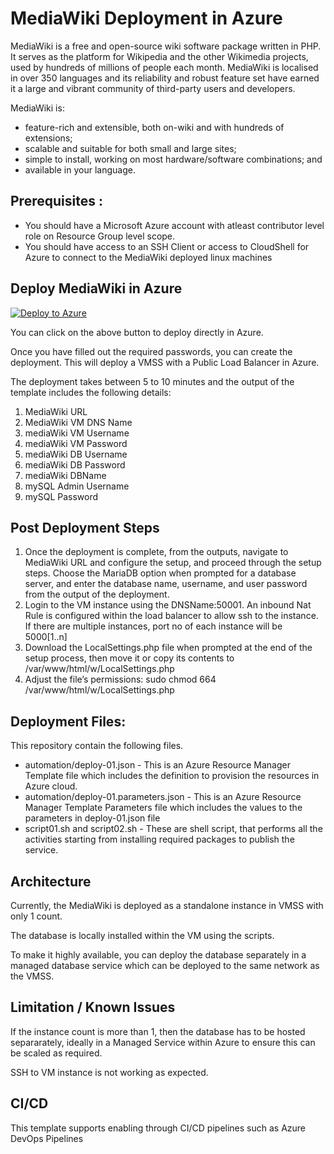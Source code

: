 # MediaWiki Deployment in Azure

MediaWiki is a free and open-source wiki software package written in PHP. It
serves as the platform for Wikipedia and the other Wikimedia projects, used
by hundreds of millions of people each month. MediaWiki is localised in over
350 languages and its reliability and robust feature set have earned it a large
and vibrant community of third-party users and developers.

MediaWiki is:

* feature-rich and extensible, both on-wiki and with hundreds of extensions;
* scalable and suitable for both small and large sites;
* simple to install, working on most hardware/software combinations; and
* available in your language.

## Prerequisites :

  - You should have a Microsoft Azure account with atleast contributor level role on Resource Group level scope.
  - You should have access to an SSH Client or access to CloudShell for Azure to connect to the MediaWiki deployed linux machines

## Deploy MediaWiki in Azure

[![Deploy to Azure](https://aka.ms/deploytoazurebutton)](https://portal.azure.com/#create/Microsoft.Template/uri/https%3A%2F%2Fraw.githubusercontent.com%2FPraveenAnil%2Fmediawiki-azure%2Fmain%2Fautomation%2Fdeploy-01.json)

You can click on the above button to deploy directly in Azure.

Once you have filled out the required passwords, you can create the deployment. This will deploy a VMSS with a Public Load Balancer in Azure. 

The deployment takes between 5 to 10 minutes and the output of the template includes the following details:

1. MediaWiki URL
2. MediaWiki VM DNS Name
3. mediaWiki VM Username
4. mediaWiki VM Password
5. mediaWiki DB Username
6. mediaWiki DB Password
7. mediaWiki DBName
8. mySQL Admin Username
9. mySQL Password

## Post Deployment Steps

1. Once the deployment is complete, from the outputs, navigate to MediaWiki URL and configure the setup, and proceed through the setup steps. 
Choose the MariaDB option when prompted for a database server, and enter the database name, username, and user password from the output of the deployment. 
2. Login to the VM instance using the DNSName:50001. An inbound Nat Rule is configured within the load balancer to allow ssh to the instance. If there are multiple instances, port no of each instance will be 5000[1..n]
3. Download the LocalSettings.php file when prompted at the end of the setup process, then move it or copy its contents to /var/www/html/w/LocalSettings.php
4. Adjust the file’s permissions:  sudo chmod 664 /var/www/html/w/LocalSettings.php

## Deployment Files:

  This repository contain the following files.

  - automation/deploy-01.json - This is an Azure Resource Manager Template file which includes the definition to provision the resources in Azure cloud.
  - automation/deploy-01.parameters.json - This is an Azure Resource Manager Template Parameters file which includes the values to the parameters in deploy-01.json file
  - script01.sh and script02.sh - These are shell script, that performs all the activities starting from installing required packages to publish the service.


## Architecture

Currently, the MediaWiki is deployed as a standalone instance in VMSS with only 1 count.

The database is locally installed within the VM using the scripts.

To make it highly available, you can deploy the database separately in a managed database service which can be deployed to the same network as the VMSS.

## Limitation / Known Issues

If the instance count is more than 1, then the database has to be hosted separarately, ideally in a Managed Service within Azure to ensure this can be scaled as required.

SSH to VM instance is not working as expected.

## CI/CD

This template supports enabling through CI/CD pipelines such as Azure DevOps Pipelines

